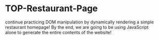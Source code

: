 # TOP-Restaurant-Page
continue practicing DOM manipulation by dynamically rendering a simple restaurant homepage! By the end, we are going to be using JavaScript alone to generate the entire contents of the website!
